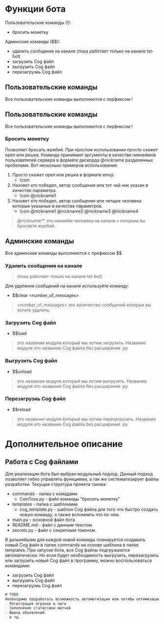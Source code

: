 # Функции бота
Пользовательские команды (!):
- бросить монетку

Админские команды ($$):
- удалить сообщения на канале (пока работает только на канале tst-bot)
- загрузить Cog файл
- выгрузить Cog файл
- перезагрузиь Cog файл

## Пользовательские команды
Все пользовательские команды выполняются с перфиксом !

## Пользовательские команды
Все пользовательские команды выполняются с перфиксом !

### Бросить монетку
Позволяет бросать жребий.
При простом использовании просто скажет орел или решка.
Команда принимает аргументы в качестве никнеймов пользователей сервера в формате дискорда @nickname разделенных пробелами.
Вот несколько примеров использования:
1. Просто скажет орел или решка в формате emoji.
    - !coin
2. Назовет кто победил, автор сообщения или тот чей ник указан в качестве параметра.
    - !coin @nickname1
3. Назовет кто победил, автор сообщения или четыре человека которые указаные в качестве параметров.
    - !coin @nickname1 @nickname2 @nickname3 @nickname4
> @nickname** это никнейм человека на канале с которым вы бросаете жребий.

## Админские команды
Все админские команды выполняются с префиксом $$

### Удалить сообщения на канале
> (пока работает только на канале tst-bot)

Для удаления сообщений на канале используйте команду:

* $$clear <number_of_messages>
> <number_of_messages> это количество сообщений которые вы хотите удалить.

### Загрузить Cog файл
* $$load <CogName>
> <CogName> это название модуля который мы хотим загрузить. Название модуля это название Cog файла без расширения .py

### Выгрузить Cog файл
* $$unload <CogName>
> <CogName> это название модуля который мы хотим выгрузить. Название модуля это название Cog файла без расширения .py

### Перезагрузиь Cog файл
* $$reload <CogName>
> <CogName> это название модуля который мы хотим перезагрузить. Название модуля это название Cog файла без расширения .py

# Дополнительное описание

## Работа с Cog файлами
Для реализации бота был выбран модульный подход. Данный подход позволяет гибко управлять функциями, а так же систематизирует файлы разработки. Текущая структура проекта такова:
- commands - папка с комадами
    - CoinToss.py - файл команды "бросить монетку"
- templates - папка с шаблонами
    - cog_template.py - шаблон Cog файла для того что быстро создать новую команду, а также вспомнить что по чем.
- main.py - основной файл бота
- README.md - файл с данным текстом
- secrets.py - файл с секретным токеном

В дальнейшем для каждой новой команды планируется создавать новый Cog файл в папке commands на основе шаблона в папке templates.
При запуске бота, все Cog файлы подгружаются автоматически. Но если будет необходимость выгрузить, перезагрузить или загрузить новый Cog файл в программу, можно воспользоваться командами:
- загрузить Cog файл
- выгрузить Cog файл
- перезагрузиь Cog файл

```md
# TODO
Необходимо проработать возможность автоматизации или хотябы оптимизации различных процессов:
- Регистрация игроков в лиге
- Заполнение статистики матчей
- Вывод объявлений
- и тд.
```